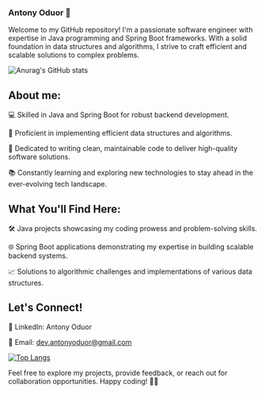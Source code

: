 ###  Antony Oduor 👋

Welcome to my GitHub repository! I'm a passionate software engineer with expertise in Java programming and Spring Boot frameworks. With a solid foundation in data structures and algorithms, I strive to craft efficient and scalable solutions to complex problems.

![Anurag's GitHub stats](https://github-readme-stats.vercel.app/api?username=oduoranto&show_icons=true&theme=radical)


## About me:

💻 Skilled in Java and Spring Boot for robust backend development.

🌟 Proficient in implementing efficient data structures and algorithms.

🚀 Dedicated to writing clean, maintainable code to deliver high-quality software solutions.

📚 Constantly learning and exploring new technologies to stay ahead in the ever-evolving tech landscape.

## What You'll Find Here:

🛠️ Java projects showcasing my coding prowess and problem-solving skills.

🌐 Spring Boot applications demonstrating my expertise in building scalable backend systems.

📈 Solutions to algorithmic challenges and implementations of various data structures.


## Let's Connect!

🔗 LinkedIn: Antony Oduor

📧 Email: dev.antonyoduor@gmail.com

[![Top Langs](https://github-readme-stats.vercel.app/api/top-langs/?username=oduoranto&layout=pie)](https://github.com/anuraghazra/github-readme-stats)

Feel free to explore my projects, provide feedback, or reach out for collaboration opportunities. Happy coding! 🚀✨





